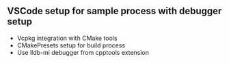 ## VSCode setup for sample process with debugger setup 

- Vcpkg integration with CMake tools
- CMakePresets setup for build process 
- Use lldb-mi debugger from cpptools extension